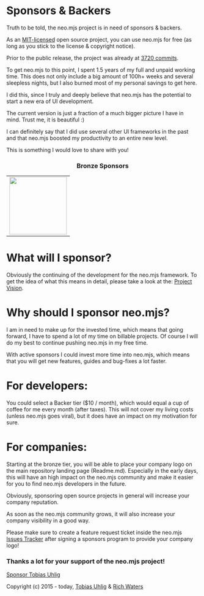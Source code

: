 # Sponsors & Backers

Truth to be told, the neo.mjs project is in need of sponsors & backers.

As an <a href="./LICENSE">MIT-licensed</a> open source project,
you can use neo.mjs for free (as long as you stick to the license & copyright notice).

Prior to the public release, the project was already at <a href=".github/NEOMJS_HISTORY.md">3720 commits</a>.

To get neo.mjs to this point, I spent 1.5 years of my full and unpaid working time.
This does not only include a big amount of 100h+ weeks and several sleepless nights,
but I also burned most of my personal savings to get here.

I did this, since I truly and deeply believe that neo.mjs has the potential to start a new era of UI development.

The current version is just a fraction of a much bigger picture I have in mind.
Trust me, it is beautiful :)

I can definitely say that I did use several other UI frameworks in the past and that neo.mjs boosted my productivity
to an entire new level.

This is something I would love to share with you!

<h3 align="center">Bronze Sponsors</h3>
<!--bronze start-->
<table>
  <tbody>
    <tr>
      <td align="center" valign="middle">
        <a href="http://www.stream4.tech/">
          <img width="150px" src="https://raw.githubusercontent.com/neomjs/pages/master/sponsors/bronze/stream4tech.png">
        </a>
      </td>
    </tr>
  </tbody>
</table>
<!--bronze end-->

# What will I sponsor?
Obviously the continuing of the development for the neo.mjs framework.
To get the idea of what this means in detail, please take a look at the: <a href=".github/VISION.md">Project Vision</a>.

# Why should I sponsor neo.mjs?
I am in need to make up for the invested time, which means that going forward,
I have to spend a lot of my time on billable projects.
Of course I will do my best to continue pushing neo.mjs in my free time.

With active sponsors I could invest more time into neo.mjs,
which means that you will get new features, guides and bug-fixes a lot faster.

# For developers:
You could select a Backer tier ($10 / month), which would equal a cup of coffee for me every month (after taxes).
This will not cover my living costs (unless neo.mjs goes viral), but it does have an impact on
my motivation for sure.

# For companies:
Starting at the bronze tier, you will be able to place your company logo on the main repository landing page (Readme.md).
Especially in the early days, this will have an high impact on the neo.mjs community and make it easier for you
to find neo.mjs developers in the future.

Obviously, sponsoring open source projects in general will increase your company reputation.

As soon as the neo.mjs community grows, it will also increase your company visibility in a good way.

Please make sure to create a feature request ticket inside the neo.mjs <a href="../../issues">Issues Tracker</a>
after signing a sponsors program to provide your company logo!

### Thanks a lot for your support of the neo.mjs project!<br/>
<a href="https://github.com/sponsors/tobiu">Sponsor Tobias Uhlig</a>

Copyright (c) 2015 - today, <a href="https://www.linkedin.com/in/tobiasuhlig/">Tobias Uhlig</a>
& <a href="https://www.linkedin.com/in/richwaters/">Rich Waters</a>